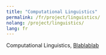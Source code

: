 ```yaml
---
title: "Computational Linguistics"
permalink: /fr/project/linguistics/
nolang: /project/linguistics/
lang: fr
---
```


Computational Linguistics,
[Blablablab](https://httpster.net/)
